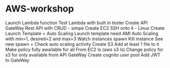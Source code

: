 # AWS-workshop

Launch Lambda function
    Test Lambda with built in tester
Create API GateWay
    Rest API with CRUD - simpe
Create EC2
    SSH onto it - Linux
Create Launch Template + Auto Scaling
    Launch template need AMI
    Auto Scaling with min=1, desired=2 and max=3
    Watch instances spawn
    Kill instance
    See new spawn + Check auto scaling activity
Create S3
    Add at least 1 file to it
    Make policy fully awailable for all
    From EC2 ls (aws s3 ls)
    Change policy for s3 for only available from API GateWay
Create cognito user pool
    Add JWT to GateWay